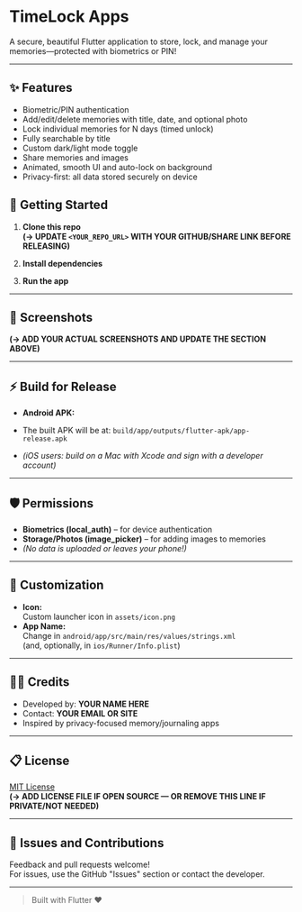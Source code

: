 # TimeLock Apps

A secure, beautiful Flutter application to store, lock, and manage your memories—protected with biometrics or PIN!

---

## ✨ Features

- Biometric/PIN authentication
- Add/edit/delete memories with title, date, and optional photo
- Lock individual memories for N days (timed unlock)
- Fully searchable by title
- Custom dark/light mode toggle
- Share memories and images
- Animated, smooth UI and auto-lock on background
- Privacy-first: all data stored securely on device

## 🚀 Getting Started

1. **Clone this repo**  
   **(→ UPDATE `<YOUR_REPO_URL>` WITH YOUR GITHUB/SHARE LINK BEFORE RELEASING)**

2. **Install dependencies**  

3. **Run the app**  

---

## 📱 Screenshots

<!-- TODO: Add your screenshots in the `assets/` folder and update the image paths below -->
<!-- EXAMPLE: -->
<!-- ![Home](assets/screenshot_home.png) -->
<!-- ![Lock Screen](assets/screenshot_lock.png) -->
<!-- ![Add Memory](assets/screenshot_add.png) -->

**(→ ADD YOUR ACTUAL SCREENSHOTS AND UPDATE THE SECTION ABOVE)**

---

## ⚡ Build for Release

- **Android APK:**  
- The built APK will be at: `build/app/outputs/flutter-apk/app-release.apk`

- *(iOS users: build on a Mac with Xcode and sign with a developer account)*

---

## 🛡️ Permissions

- **Biometrics (local_auth)** – for device authentication
- **Storage/Photos (image_picker)** – for adding images to memories
- *(No data is uploaded or leaves your phone!)*

---

## 🌟 Customization

- **Icon:**  
  Custom launcher icon in `assets/icon.png`
- **App Name:**  
  Change in `android/app/src/main/res/values/strings.xml`  
  (and, optionally, in `ios/Runner/Info.plist`)

---

## 👨‍💻 Credits

- Developed by: **YOUR NAME HERE**  <!-- (→ UPDATE with your name) -->
- Contact: **YOUR EMAIL OR SITE**    <!-- (→ UPDATE with your contact) -->
- Inspired by privacy-focused memory/journaling apps

---

## 📋 License

[MIT License](LICENSE)  
**(→ ADD LICENSE FILE IF OPEN SOURCE — OR REMOVE THIS LINE IF PRIVATE/NOT NEEDED)**

---

## 📣 Issues and Contributions

Feedback and pull requests welcome!  
For issues, use the GitHub "Issues" section or contact the developer.

---

> Built with Flutter ❤️
